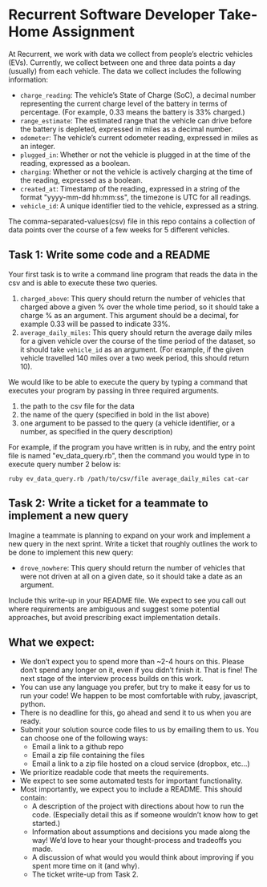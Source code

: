# Recurrent Software Developer Take-Home Assignment

At Recurrent, we work with data we collect from people’s electric vehicles
(EVs). Currently, we collect between one and three data points a day (usually)
from each vehicle. The data we collect includes the following information:

 - `charge_reading`: The vehicle’s State of Charge (SoC), a decimal number
   representing the current charge level of the battery in terms of percentage.
(For example, 0.33 means the battery is 33% charged.)
 - `range_estimate`: The estimated range that the vehicle can drive before the
   battery is depleted, expressed in miles as a decimal number.
 - `odometer`: The vehicle’s current odometer reading, expressed in miles as an
   integer.
 - `plugged_in`: Whether or not the vehicle is plugged in at the time of the
   reading, expressed as a boolean.
 - `charging`: Whether or not the vehicle is actively charging at the time of
   the reading, expressed as a boolean.
 - `created_at`: Timestamp of the reading, expressed in a string of the format
   "yyyy-mm-dd hh:mm:ss", the timezone is UTC for all readings.
 - `vehicle_id`: A unique identifier tied to the vehicle, expressed as a
   string.

The comma-separated-values(csv) file in this repo contains a collection of data
points over the course of a few weeks for 5 different vehicles.

## Task 1: Write some code and a README

Your first task is to write a command line program that reads the data in the
csv and is able to execute these two queries.

 1. `charged_above`: This query should return the number of vehicles that
    charged above a given % over the whole time period, so it should take a
    charge % as an argument. This argument should be a decimal, for example 0.33
    will be passed to indicate 33%.
 2. `average_daily_miles`: This query should return the average daily miles for
    a given vehicle over the course of the time period of the dataset, so it
    should take `vehicle_id` as an argument. (For example, if the given vehicle
    travelled 140 miles over a two week period, this should return 10).

We would like to be able to execute the query by typing a command that executes
your program by passing in three required arguments.
 1. the path to the csv file for the data
 2. the name of the query (specified in bold in the list above)
 3. one argument to be passed to the query (a vehicle identifier, or a number,
    as specified in the query description)

For example, if the program you have written is in ruby, and the entry point
file is named "ev_data_query.rb", then the command you would type in to execute
query number 2 below is:

```
ruby ev_data_query.rb /path/to/csv/file average_daily_miles cat-car
```

## Task 2: Write a ticket for a teammate to implement a new query

Imagine a teammate is planning to expand on your work and implement a new query
in the next sprint. Write a ticket that roughly outlines the work to be done to
implement this new query:

 - `drove_nowhere`: This query should return the number of vehicles that were
   not driven at all on a given date, so it should take a date as an argument.

Include this write-up in your README file. We expect to see you call out where
requirements are ambiguous and suggest some potential approaches, but avoid
prescribing exact implementation details.

## What we expect:

 - We don’t expect you to spend more than ~2-4 hours on this. Please don’t
   spend any longer on it, even if you didn’t finish it. That is fine! The next
   stage of the interview process builds on this work.
 - You can use any language you prefer, but try to make it easy for us to run
   your code! We happen to be most comfortable with ruby, javascript, python.
 - There is no deadline for this, go ahead and send it to us when you are
   ready.
 - Submit your solution source code files to us by emailing them to us. You can
   choose one of the following ways:
   - Email a link to a github repo
   - Email a zip file containing the files
   - Email a link to a zip file hosted on a cloud service (dropbox, etc…)
 - We prioritize readable code that meets the requirements.
 - We expect to see some automated tests for important functionality.
 - Most importantly, we expect you to include a README. This should contain:
   - A description of the project with directions about how to run the code.
     (Especially detail this as if someone wouldn’t know how to get started.)
   - Information about assumptions and decisions you made along the way! We’d
     love to hear your thought-process and tradeoffs you made.
   - A discussion of what would you would think about improving if you spent
     more time on it (and why).
   - The ticket write-up from Task 2.
